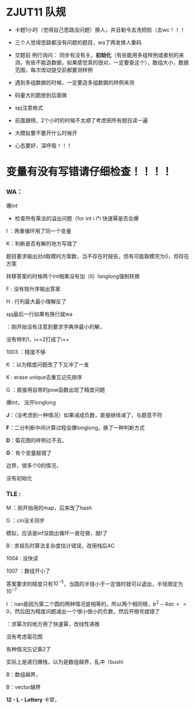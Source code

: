 # ZJUT11 队规



+ 卡题1小时（觉得自己思路没问题）换人，并且勒令去洗把脸（去wc！！！
+ 三个人觉得思路都没有问题的题目，wa了两发换人重码
+ 交题前 例行询问： 同步有没有关，**初始化**（有些能用多组样例或者别的来测，有些不能造数据，如果感觉真的很对，一定要查这个），数组大小，数据范围，每次改动提交前都要测样例
+ 遇到多组数据的时候，一定要造多组数据的样例来测
+ 码量大的题放到后面做
+ spj注意格式
+ 前面跟榜，2个小时的时候不太顺了考虑把所有题目读一遍
+ 大模拟要不要开什么时候开



+ 心态要好，深呼吸！！！



# 变量有没有写错请仔细检查！！！！



### WA：

爆int

+ 检查所有乘法的溢出问题（for int i   i*i 快速幂是否会爆

I ：两重循环用了同一个变量

K：判断是否有解的地方写错了

题目要求输出对d取模的方案数，当不存在时报告，但有可能取模完为0，但存在方案

转移答案的时候两个int相乘没有加（ll）longlong强制转换 

F  : 没有按升序输出答案

H : 行列最大最小理解反了

spj最后一行如果有换行就wa

：刚开始没有注意到要求字典序最小的解，

没有特判1，i+=2打成了i++

1003 ：精度不够

K ：以为精度问题改了下又冲了一发

K :   erase unique去重忘记先排序

G ：直接用自带的pow函数出现了精度问题

 爆int， 没开longlong

**J**：（没考虑到一种情况）如果减成负数，直接继续减了，与题意不符

**F**：二分判断中间计算过程会爆longlong，换了一种判断方式

**D**：菊花图的样例过不去，

**G**：有个变量敲错了

边界，很多个0的情况，

没有初始化

### TLE : 

M ：刚开始用的map，后来改了hash

G ：cin没关同步

模拟，应该是inf没跳出循环一直在做，就t了

B  : 求祖先时算法复杂度估计错误，改用栈后AC

1004 : 没快读 

1007 ：数组开小了

答案要求的精度只有$10^{-5}$，当圆的半径小于一定值时就可以退出，半径限定为$10^{-7}$

I ：nan是因为第二个圆的两种情况是相等的，所以两个相同根，$b^2-4ac==0$，然后因为精度问题减出一个很小很小的负数，然后开根号就错了

：求幂次的地方用了快速幂，改线性递推

没有考虑菊花图

有种情况忘记乘2了



实际上是递归爆栈，以为是数组越界，乱冲（bushi

B：数组越界，

B：vector越界

**12 - L - Lottery** 卡常，





